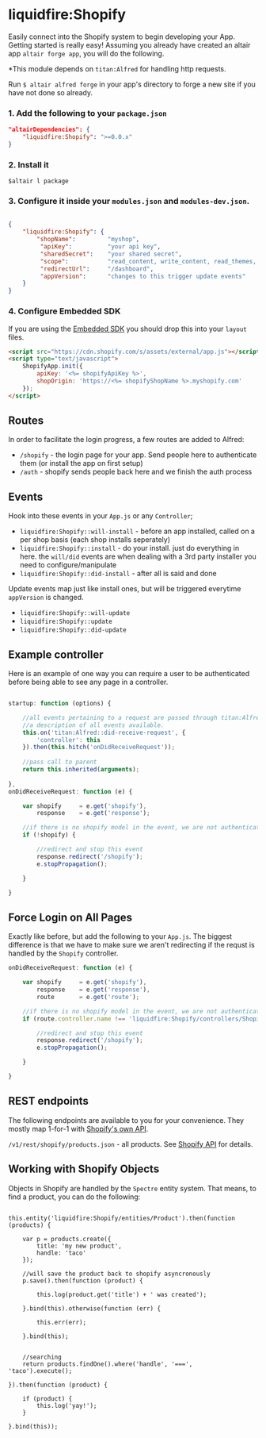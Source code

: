 # liquidfire:Shopify
Easily connect into the Shopify system to begin developing your App. Getting started is really easy! Assuming you already
have created an altair app `altair forge app`, you will do the following.

*This module depends on `titan:Alfred` for handling http requests. 

Run `$ altair alfred forge` in your app's directory to forge a new site if you have not done so already.

### 1. Add the following to your `package.json`
```json
"altairDependencies": {
    "liquidfire:Shopify": ">=0.0.x"
}
```
### 2. Install it
```bin
$altair l package
```

### 3. Configure it inside your `modules.json` and `modules-dev.json`.
```json

{
    "liquidfire:Shopify": {
        "shopName":         "myshop", 
         "apiKey":          "your api key",
         "sharedSecret":    "your shared secret",
         "scope":           "read_content, write_content, read_themes, write_themes, read_products, write_products, read_customers, write_customers, read_orders, write_orders, read_script_tags, write_script_tags, read_fulfillments, write_fulfillments, read_shipping, write_shipping",
         "redirectUrl":     "/dashboard",
         "appVersion":      "changes to this trigger update events"
    }
}

```

### 4. Configure Embedded SDK
If you are using the [Embedded SDK](http://docs.shopify.com/embedded-app-sdk) you should drop this into your `layout` files.
 
```html
<script src="https://cdn.shopify.com/s/assets/external/app.js"></script>
<script type="text/javascript">
    ShopifyApp.init({
        apiKey: '<%= shopifyApiKey %>',
        shopOrigin: 'https://<%= shopifyShopName %>.myshopify.com'
    });
</script>
```

## Routes
In order to facilitate the login progress, a few routes are added to Alfred:

* `/shopify` - the login page for your app. Send people here to authenticate them (or install the app on first setup)
* `/auth` - shopify sends people back here and we finish the auth process

## Events
Hook into these events in your `App.js` or any `Controller`;
* `liquidfire:Shopify::will-install` - before an app installed, called on a per shop basis (each shop installs seperately)
* `liquidfire:Shopify::install` - do your install. just do everything in here. the `will/did` events are when dealing with a 3rd party installer you need to configure/manipulate
* `liquidfire:Shopify::did-install` - after all is said and done

Update events map just like install ones, but will be triggered everytime `appVersion` is changed.
* `liquidfire:Shopify::will-update`
* `liquidfire:Shopify::update`
* `liquidfire:Shopify::did-update`

## Example controller
Here is an example of one way you can require a user to be authenticated before being able to see any
page in a controller. 
```js

startup: function (options) {

    //all events pertaining to a request are passed through titan:Alfred. See titan:Alfred/package.json for
    //a description of all events available.
    this.on('titan:Alfred::did-receive-request', {
        'controller': this
    }).then(this.hitch('onDidReceiveRequest'));
  
    //pass call to parent
    return this.inherited(arguments);
  
},
onDidReceiveRequest: function (e) {

    var shopify     = e.get('shopify'),
        response    = e.get('response');

    //if there is no shopify model in the event, we are not authenticated
    if (!shopify) {

        //redirect and stop this event
        response.redirect('/shopify');
        e.stopPropagation();

    }

}
```

## Force Login on All Pages
Exactly like before, but add the following to your `App.js`. The biggest difference is that we have to make sure we aren't redirecting if the requst is handled by the `Shopify` controller.

```js
onDidReceiveRequest: function (e) {

    var shopify     = e.get('shopify'),
        response    = e.get('response'),
        route       = e.get('route');

    //if there is no shopify model in the event, we are not authenticated
    if (route.controller.name !== 'liquidfire:Shopify/controllers/Shopify' && !shopify) {

        //redirect and stop this event
        response.redirect('/shopify');
        e.stopPropagation();

    }

}
```

## REST endpoints
The following endpoints are available to you for your convenience. They mostly map 1-for-1 with [Shopify's own API](http://docs.shopify.com/api).

`/v1/rest/shopify/products.json` - all products. See [Shopify API](http://docs.shopify.com/api/product/) for details.


## Working with Shopify Objects
Objects in Shopify are handled by the `Spectre` entity system. That means, to find a product, you can do the following:

```

this.entity('liquidfire:Shopify/entities/Product').then(function (products) {

    var p = products.create({
        title: 'my new product',
        handle: 'taco'
    });
    
    //will save the product back to shopify asyncronously
    p.save().then(function (product) {
    
        this.log(product.get('title') + ' was created');
    
    }.bind(this).otherwise(function (err) {
    
        this.err(err);
        
    }.bind(this); 
    
    
    //searching
    return products.findOne().where('handle', '===', 'taco').execute();

}).then(function (product) {

    if (product) {
        this.log('yay!'); 
    }
    
}.bind(this));


```